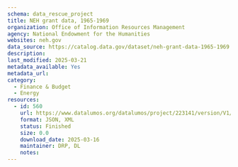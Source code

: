 ```yaml
---
schema: data_rescue_project 
title: NEH grant data, 1965-1969
organization: Office of Information Resources Management
agency: National Endowment for the Humanities
websites: neh.gov
data_source: https://catalog.data.gov/dataset/neh-grant-data-1965-1969
description: 
last_modified: 2025-03-21
metadata_available: Yes
metadata_url: 
category:
  - Finance & Budget 
  - Energy 
resources:
  - id: 560
    url: https://www.datalumos.org/datalumos/project/223141/version/V1/view
    format: JSON, XML
    status: Finished
    size: 0.0
    download_date: 2025-03-16
    maintainer: DRP, DL
    notes: 
---
```


